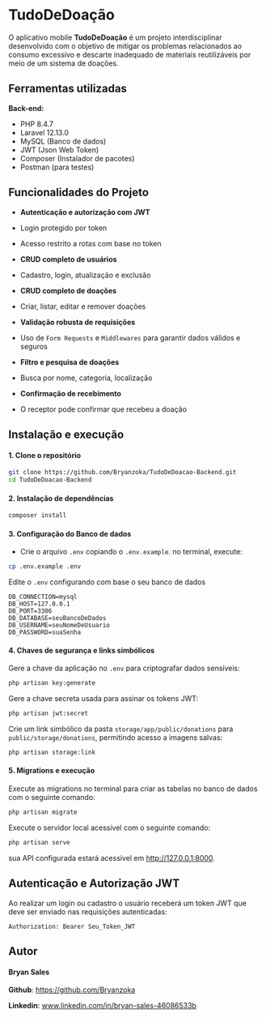
# TudoDeDoação

O aplicativo mobile **TudoDeDoação** é um projeto interdisciplinar desenvolvido com o objetivo de mitigar os problemas relacionados ao consumo excessivo e descarte inadequado de materiais reutilizáveis por meio de um sistema de doações. 


## Ferramentas utilizadas

**Back-end:**
- PHP 8.4.7
- Laravel 12.13.0
- MySQL (Banco de dados)
- JWT (Json Web Token)
- Composer (Instalador de pacotes)
- Postman (para testes)

##  Funcionalidades do Projeto

-  **Autenticação e autorização com JWT**
  - Login protegido por token
  - Acesso restrito a rotas com base no token

-  **CRUD completo de usuários**
  - Cadastro, login, atualização e exclusão

-  **CRUD completo de doações**
  - Criar, listar, editar e remover doações

-  **Validação robusta de requisições**
  - Uso de `Form Requests` e `Middlewares` para garantir dados válidos e seguros

-  **Filtro e pesquisa de doações**
  - Busca por nome, categoria, localização

- **Confirmação de recebimento**
- O receptor pode confirmar que recebeu a doação



## Instalação e execução

#### 1. Clone o repositório

```bash
git clone https://github.com/Bryanzoka/TudoDeDoacao-Backend.git
cd TudoDeDoacao-Backend
```

#### 2. Instalação de dependências

```bash
composer install
```

#### 3. Configuração do Banco de dados

- Crie o arquivo ``.env`` copiando o ``.env.example``. no terminal, execute:

```bash 
cp .env.example .env
```

Edite o ``.env`` configurando com base o seu banco de dados

```
DB_CONNECTION=mysql
DB_HOST=127.0.0.1
DB_PORT=3306
DB_DATABASE=seuBancoDeDados
DB_USERNAME=seuNomeDeUsuario
DB_PASSWORD=suaSenha
```

#### 4. Chaves de segurança e links simbólicos


Gere a chave da aplicação no ``.env`` para criptografar dados sensíveis:

```bash
php artisan key:generate
```

Gere a chave secreta usada para assinar os tokens JWT:

```bash
php artisan jwt:secret
```

Crie um link simbólico da pasta ``storage/app/public/donations`` para ``public/storage/donations``, permitindo acesso a imagens salvas:

```bash
php artisan storage:link
```
#### 5. Migrations e execução

Execute as migrations no terminal para criar as tabelas no banco de dados com o seguinte comando:

```bash
php artisan migrate
```

Execute o servidor local acessível com o seguinte comando: 

```bash
php artisan serve
```

sua API configurada estará acessível em http://127.0.0.1:8000.
## Autenticação e Autorização JWT

Ao realizar um login ou cadastro o usuário receberá um token JWT que deve ser enviado nas requisições autenticadas: 

```
Authorization: Bearer Seu_Token_JWT
```
## Autor

#### Bryan Sales

**Github**: https://github.com/Bryanzoka

**Linkedin**: www.linkedin.com/in/bryan-sales-46086533b

